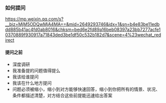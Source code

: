 ### 如何提问
<https://mp.weixin.qq.com/s?__biz=MjM5ODQwMjA4MA==&mid=2649293746&idx=1&sn=b4e83be11edbdd885b41ac4fd0ab8016&chksm=bed6e2fd89a16beb08397a23bb7277acfe10370889f930917a71843ded3be1df50c532b182d7&scene=4%23wechat_redirect>

#### 提问之前
+ 深度调研
+ 我准备提的问题值得提么
+ 我该给谁提问
+ 我该在什么地方提问
+ 问题必须被缩小，缩小到对方能够快速回答，缩小到你把所有的情景、状况、条件都描述清楚，对方结合这些前提能迅速给出答案